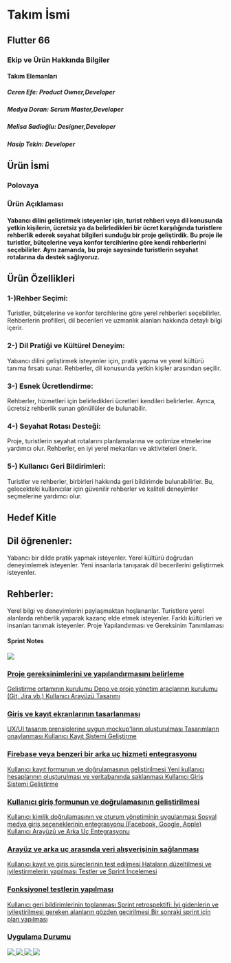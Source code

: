 <H1>Takım İsmi</H1>
<H2>Flutter 66</H2>

<H3>Ekip ve Ürün Hakkında Bilgiler</H3>
<H4>Takım Elemanları</H4>

<H5>Ceren Efe: Product Owner,Developer </H5>
<H5>Medya Doran: Scrum Master,Developer</H5>
<H5>Melisa Sadioğlu: Designer,Developer</H5>
<H5>Hasip Tekin: Developer</H5>


<H2>Ürün İsmi</H2>

<H3>Polovaya</H3>

<h3>Ürün Açıklaması</h3>

<h4>Yabancı dilini geliştirmek isteyenler için, turist rehberi veya dil konusunda yetkin kişilerin, ücretsiz ya da belirledikleri bir ücret karşılığında turistlere rehberlik ederek seyahat bilgileri sunduğu bir proje geliştirdik. Bu proje ile turistler, bütçelerine veya konfor tercihlerine göre kendi rehberlerini seçebilirler. Aynı zamanda, bu proje sayesinde turistlerin seyahat rotalarına da destek sağlıyoruz.</h4>

<h2>Ürün Özellikleri</h2>


<H3>1-)Rehber Seçimi: </H3>Turistler, bütçelerine ve konfor tercihlerine göre yerel rehberleri seçebilirler. Rehberlerin profilleri, dil becerileri ve uzmanlık alanları hakkında detaylı bilgi içerir.
<H3>2-) Dil Pratiği ve Kültürel Deneyim: </H3>Yabancı dilini geliştirmek isteyenler için, pratik yapma ve yerel kültürü tanıma fırsatı sunar. Rehberler, dil konusunda yetkin kişiler arasından seçilir.
<H3>3-) Esnek Ücretlendirme:</H3> Rehberler, hizmetleri için belirledikleri ücretleri kendileri belirlerler. Ayrıca, ücretsiz rehberlik sunan gönüllüler de bulunabilir.
<H3>4-) Seyahat Rotası Desteği:</H3> Proje, turistlerin seyahat rotalarını planlamalarına ve optimize etmelerine yardımcı olur. Rehberler, en iyi yerel mekanları ve aktiviteleri önerir.
<H3>5-) Kullanıcı Geri Bildirimleri:</H3> Turistler ve rehberler, birbirleri hakkında geri bildirimde bulunabilirler. Bu, gelecekteki kullanıcılar için güvenilir rehberler ve kaliteli deneyimler seçmelerine yardımcı olur.


<H2>Hedef Kitle</H2>

<H2>Dil öğrenenler: </H2>
Yabancı bir dilde pratik yapmak isteyenler. 
Yerel kültürü doğrudan deneyimlemek isteyenler. 
Yeni insanlarla tanışarak dil becerilerini geliştirmek isteyenler. 

<H2>Rehberler: </H2>
Yerel bilgi ve deneyimlerini paylaşmaktan hoşlananlar. 
Turistlere yerel alanlarda rehberlik yaparak kazanç elde etmek isteyenler. 
Farklı kültürleri ve insanları tanımak isteyenler.
Proje Yapılandırması ve Gereksinim Tanımlaması

<H4>Sprint Notes</H4>
<a href="#"><img src="planning.jpeg"</a>
<H3>Proje gereksinimlerini ve yapılandırmasını belirleme</H3>
Geliştirme ortamının kurulumu
Depo ve proje yönetim araçlarının kurulumu (Git, Jira vb.)
Kullanıcı Arayüzü Tasarımı

<H3>Giriş ve kayıt ekranlarının tasarlanması</H3>
UX/UI tasarım prensiplerine uygun mockup'ların oluşturulması
Tasarımların onaylanması
Kullanıcı Kayıt Sistemi Geliştirme

<H3>Firebase veya benzeri bir arka uç hizmeti entegrasyonu</H3>
Kullanıcı kayıt formunun ve doğrulamasının geliştirilmesi
Yeni kullanıcı hesaplarının oluşturulması ve veritabanında saklanması
Kullanıcı Giriş Sistemi Geliştirme

<H3>Kullanıcı giriş formunun ve doğrulamasının geliştirilmesi</H3>
Kullanıcı kimlik doğrulamasının ve oturum yönetiminin uygulanması
Sosyal medya giriş seçeneklerinin entegrasyonu (Facebook, Google, Apple)
Kullanıcı Arayüzü ve Arka Uç Entegrasyonu

<H3>Arayüz ve arka uç arasında veri alışverişinin sağlanması</H3>
Kullanıcı kayıt ve giriş süreçlerinin test edilmesi
Hataların düzeltilmesi ve iyileştirmelerin yapılması
Testler ve Sprint İncelemesi

<H3>Fonksiyonel testlerin yapılması</H3>
Kullanıcı geri bildirimlerinin toplanması
Sprint retrospektifi: İyi gidenlerin ve iyileştirilmesi gereken alanların gözden geçirilmesi
Bir sonraki sprint için plan yapılması

<h3>Uygulama Durumu</h3>
<a href="#"><img src="polovoyahome1.png"</a>
<a href="#"><img src="polovoyahome2.png"</a>
<a href="#"><img src="polovoyalogin.png"</a>
<a href="#"><img src="polovoyaregister.png"</a>

